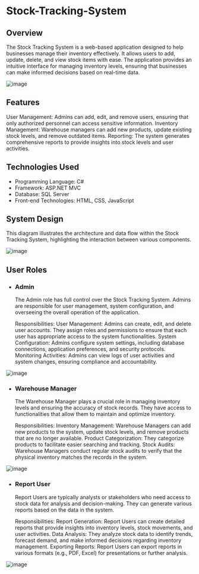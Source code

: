 # Stock-Tracking-System

## Overview

The Stock Tracking System is a web-based application designed to help businesses manage their inventory effectively. It allows users to add, update, delete, and view stock items with ease. The application provides an intuitive interface for managing inventory levels, ensuring that businesses can make informed decisions based on real-time data.

![image](https://github.com/user-attachments/assets/14b66901-b075-41fd-aa7b-974b9f43c675)


## Features

User Management: Admins can add, edit, and remove users, ensuring that only authorized personnel can access sensitive information.
Inventory Management: Warehouse managers can add new products, update existing stock levels, and remove outdated items.
Reporting: The system generates comprehensive reports to provide insights into stock levels and user activities.


## Technologies Used

- Programming Language: C#
- Framework: ASP.NET MVC
- Database: SQL Server
- Front-end Technologies: HTML, CSS, JavaScript

## System Design

This diagram illustrates the architecture and data flow within the Stock Tracking System, highlighting the interaction between various components.

![image](https://github.com/user-attachments/assets/a631b069-eed9-4802-a5ac-0dee7692faa8)

## User Roles

- ### Admin

  The Admin role has full control over the Stock Tracking System. Admins are responsible for user management, system configuration, and overseeing the overall operation of the application.

  Responsibilities:
  User Management: Admins can create, edit, and delete user accounts. They assign roles and permissions to ensure that each user has appropriate access to the system functionalities.
  System Configuration: Admins configure system settings, including database connections, application preferences, and security protocols.
  Monitoring Activities: Admins can view logs of user activities and system changes, ensuring compliance and accountability.

![image](https://github.com/user-attachments/assets/d5f6b3bd-a530-4875-91e6-2de33cb9785e)


- ### Warehouse Manager

  The Warehouse Manager plays a crucial role in managing inventory levels and ensuring the accuracy of stock records. They have access to functionalities that allow them to maintain and optimize inventory.

  Responsibilities:
  Inventory Management: Warehouse Managers can add new products to the system, update stock levels, and remove products that are no longer available.
  Product Categorization: They categorize products to facilitate easier searching and tracking.
  Stock Audits: Warehouse Managers conduct regular stock audits to verify that the physical inventory matches the records in the system.

![image](https://github.com/user-attachments/assets/777e7da8-8114-4132-b291-0c2a8bc5d2b1)


- ### Report User

  Report Users are typically analysts or stakeholders who need access to stock data for analysis and decision-making. They can generate various reports based on the data in the system.

  Responsibilities:
  Report Generation: Report Users can create detailed reports that provide insights into inventory levels, stock movements, and user activities.
  Data Analysis: They analyze stock data to identify trends, forecast demand, and make informed decisions regarding inventory management.
  Exporting Reports: Report Users can export reports in various formats (e.g., PDF, Excel) for presentations or further analysis.



![image](https://github.com/user-attachments/assets/57310664-db98-410e-af9c-bb3ec5a8922d)


